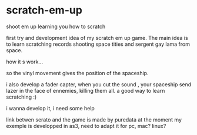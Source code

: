 scratch-em-up
=============

shoot em up learning you how to scratch

first try and development idea of my scratch em up game.
The main idea is to learn scratching records shooting space tities and sergent gay lama from space.

how it  s work...

so the vinyl movement gives the position of the spaceship.

i also develop a fader capter, when you cut the sound , your spaceship send lazer in the face of ennemies, 
killing them all. a good way to learn scratching :)

i wanna develop it, i need some help

link betwen serato and the game is made by puredata at the moment
my exemple is developped in as3, need to adapt it for pc, mac? linux?
